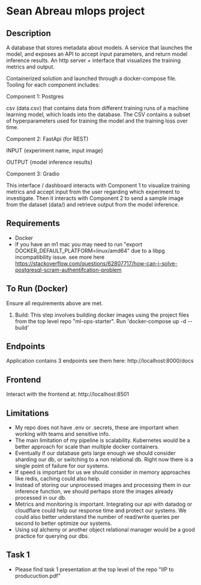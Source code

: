 # Sean Abreau mlops project

## Description

A database that stores metadata about models.
A service that launches the model, and exposes an API to accept input parameters, and return model inference results.
An http server + interface that visualizes the training metrics and output.

Containerized solution and launched through a docker-compose file.
Tooling for each component includes:

Component 1: Postgres

csv (data.csv) that contains data from different training runs of a machine learning model, which loads into the database. The CSV contains a subset of hyperparameters used for training the model and the training loss over time.

Component 2: FastApi (for REST)

INPUT
{experiment name,
input image}

OUTPUT
{model inference results}

Component 3: Gradio

This interface / dashboard interacts with Component 1 to visualize training metrics and accept input from the user regarding which experiment to investigate. Then it interacts with Component 2 to send a sample image from the dataset (data/) and retrieve output from the model inference.

## Requirements

- Docker
- If you have an m1 mac you may need to run "export DOCKER_DEFAULT_PLATFORM=linux/amd64" due to a libpg incompatibility issue. see more here https://stackoverflow.com/questions/62807717/how-can-i-solve-postgresql-scram-authentifcation-problem

## To Run (Docker)

Ensure all requirements above are met.

1. Build: This step involves building docker images using the project files from the top level repo "ml-ops-starter". Run 'docker-compose up -d --build'

## Endpoints

Application contains 3 endpoints see them here:
http://localhost:8000/docs

## Frontend

Interact with the frontend at:
http://localhost:8501

## Limitations

- My repo does not have .env or .secrets, these are important when working with teams and sensitive info.
- The main limitation of my pipeline is scalability. Kubernetes would be a better approach for scale than multiple docker containers.
- Eventually if our database gets large enough we should consider sharding our db, or switching to a non relational db. Right now there is a single point of failure for our systems.
- If speed is important for us we should consider in memory approaches like redis, caching could also help.
- Instead of storing our unprocessed images and processing them in our inference function, we should perhaps store the images already processed in our db.
- Metrics and monitoring is important. Integrating our api with datadog or cloudflare could help our response time and protect our systems. We could also better understand the number of read/write queries per second to better optimize our systems.
- Using sql alchemy or another object relational manager would be a good practice for querying our dbs.

## Task 1

- Please find task 1 presentation at the top level of the repo "IIP to producuction.pdf"
